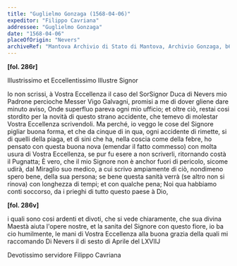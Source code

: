 ```yaml
---
title: "Guglielmo Gonzaga (1568-04-06)"
expeditor: "Filippo Cavriana"
addressee: "Guglielmo Gonzaga"
date: "1568-04-06"
placeOfOrigin: "Nevers"
archiveRef: "Mantova Archivio di Stato di Mantova, Archivio Gonzaga, b654, fols. 286r-286v"
---
```



**[fol. 286r]**

Illustrissimo  et Eccellentissimo Illustre Signor 

Io non  scrissi, à Vostra Eccellenza  il caso del SorSignor Duca di Nevers mio Padrone <span class="lb-marker"></span> percioche Messer  Vigo Galvagni, promisi a me di dover<span class="lb-marker"></span> gliene dare minuto aviso, Onde superfluo pareva ogni <span class="lb-marker"></span> mio ufficio; et oltre ciò, restai cosi stordito per la <span class="lb-marker"></span> novità di questo  strano accidente, che temevo di molestar <span class="lb-marker"></span> Vostra Eccellenza  scrivendoli. Ma perché, io veggo le cose del Signore <span class="lb-marker"></span> pigliar buona forma, et che da cinque di in qua, ogni <span class="lb-marker"></span> accidente di rimette, si di quelli  della piaga, et di <span class="lb-marker"></span> <span class="unclear">sini</span> che ha, nella <span class="unclear">coscia</span> come della febre, ho pensato <span class="lb-marker"></span> con questa buona nova (emendar il fatto commesso) con <span class="lb-marker"></span> molta usura di Vostra Eccellenza, se pur fu esere a non scriverli, <span class="lb-marker"></span> ritornando costà il Pugnatta; È vero, che il mio <span class="lb-marker"></span> Signore  non è anchor fuori di pericolo, sicome udirà, dal <span class="lb-marker"></span> Miraglio suo medico, a cui scrivo ampiamente di ciò, <span class="lb-marker"></span> nondimeno spero bene, della sua persona; se bene questa <span class="lb-marker"></span> sanità verrà (se altro non  si rinova) con longhezza  di <span class="lb-marker"></span> tempi; et con  qualche pena; Noi qua habbiamo conti<span class="lb-marker"></span> soccorso, da i prieghi di tutto questo  paese à Dio,


**[fol. 286v]**

i quali sono cosi ardenti et divoti, che si vede <span class="lb-marker"></span> chiaramente, che sua divina Maestà  aiuta l'opere <span class="lb-marker"></span> nostre, et la sanita del Signore  con questo  fiore, io ba<span class="lb-marker"></span> cio humilmente, le mani di Vostra Eccellenza  alla buona <span class="lb-marker"></span> grazia  della quali  mi raccomando  Di Nevers il di <span class="lb-marker"></span> sesto  di Aprile del LXVIIJ

Devotissimo  servidore <span class="lb-marker"></span> Filippo Cavriana

